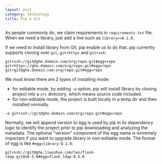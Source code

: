 ```yaml
---
layout: post
category: technology
title: Pip & Git
---
```


As people commonly do, we claim requirements in `requirements.txt` file.
When we need a library, just add a line such as `library==0.1.0`.

If we need to install library from Git, pip enable us to do that.
pip currently supports cloning over `git`, `git+https` and `git+ssh`:

```
git+ssh://git@ghe.domain.com/org/repo.git#egg=repo
git+https://ghe.domain.com/org/repo.git#egg=repo
git+git@ghe.domain.com:org/repo.git#egg=repo
```


We must know there are 2 types of installing mode:

* for editable mode, by adding `-e` option, pip will install library by cloning project into a `src` directory, which means source code included.
* for non-editable mode, the project is built locally in a temp dir and then installed normally.

```
-e git+ssh://git@ghe.domain.com/org/repo.git#egg=repo
```

Normally, we will append version to egg is used by pip in its dependency logic to identify the project prior to pip downloading and analyzing the metadata. The optional "version" component of the egg name is extremely important if you want to upgrade library in non-editable mode. The format of egg is like `#egg=library-0.1.0`:

```
git+ssh://git@ghe.liwushuo.com/lws/flask-ldap.git@v0.5.0#egg=flask_ldap-0.5.0
```

<script src="https://gist.github.com/soasme/984675c55f3e97d7cd48.js"></script>
